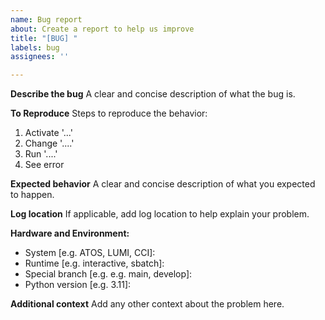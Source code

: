 ```yaml
---
name: Bug report
about: Create a report to help us improve
title: "[BUG] "
labels: bug
assignees: ''

---
```


**Describe the bug**
A clear and concise description of what the bug is.

**To Reproduce**
Steps to reproduce the behavior:
1. Activate '...'
2. Change '....'
3. Run '....'
4. See error

**Expected behavior**
A clear and concise description of what you expected to happen.

**Log location**
If applicable, add log location to help explain your problem.

**Hardware and Environment:**
 - System [e.g. ATOS, LUMI, CCI]: 
 - Runtime [e.g. interactive, sbatch]: 
 - Special branch [e.g. e.g. main, develop]:
 - Python version [e.g. 3.11]: 

**Additional context**
Add any other context about the problem here.
